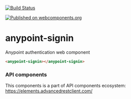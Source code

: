 [![Build Status](https://travis-ci.org/advanced-rest-client/api-url-data-model.svg?branch=stage)](https://travis-ci.org/advanced-rest-client/anypoint-signin)

[![Published on webcomponents.org](https://img.shields.io/badge/webcomponents.org-published-blue.svg)](https://www.webcomponents.org/element/advanced-rest-client/anypoint-signin)

# anypoint-signin

Anypoint authentication web component

<!---
```
<custom-element-demo>
  <template>
    <link rel="import" href="anypoint-signin.html">
    <next-code-block></next-code-block>
  </template>
</custom-element-demo>
```
-->

```html
<anypoint-signin></anypoint-signin>
```

### API components

This components is a part of API components ecosystem: https://elements.advancedrestclient.com/
